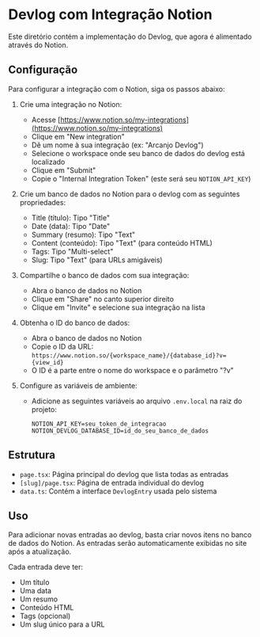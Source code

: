 # Devlog com Integração Notion

Este diretório contém a implementação do Devlog, que agora é alimentado através do Notion.

## Configuração

Para configurar a integração com o Notion, siga os passos abaixo:

1. Crie uma integração no Notion:
   - Acesse [https://www.notion.so/my-integrations](https://www.notion.so/my-integrations)
   - Clique em "New integration"
   - Dê um nome à sua integração (ex: "Arcanjo Devlog")
   - Selecione o workspace onde seu banco de dados do devlog está localizado
   - Clique em "Submit"
   - Copie o "Internal Integration Token" (este será seu `NOTION_API_KEY`)

2. Crie um banco de dados no Notion para o devlog com as seguintes propriedades:
   - Title (título): Tipo "Title"
   - Date (data): Tipo "Date"
   - Summary (resumo): Tipo "Text"
   - Content (conteúdo): Tipo "Text" (para conteúdo HTML)
   - Tags: Tipo "Multi-select"
   - Slug: Tipo "Text" (para URLs amigáveis)

3. Compartilhe o banco de dados com sua integração:
   - Abra o banco de dados no Notion
   - Clique em "Share" no canto superior direito
   - Clique em "Invite" e selecione sua integração na lista

4. Obtenha o ID do banco de dados:
   - Abra o banco de dados no Notion
   - Copie o ID da URL: `https://www.notion.so/{workspace_name}/{database_id}?v={view_id}`
   - O ID é a parte entre o nome do workspace e o parâmetro "?v"

5. Configure as variáveis de ambiente:
   - Adicione as seguintes variáveis ao arquivo `.env.local` na raiz do projeto:
     ```
     NOTION_API_KEY=seu_token_de_integracao
     NOTION_DEVLOG_DATABASE_ID=id_do_seu_banco_de_dados
     ```

## Estrutura

- `page.tsx`: Página principal do devlog que lista todas as entradas
- `[slug]/page.tsx`: Página de entrada individual do devlog
- `data.ts`: Contém a interface `DevlogEntry` usada pelo sistema

## Uso

Para adicionar novas entradas ao devlog, basta criar novos itens no banco de dados do Notion. As entradas serão automaticamente exibidas no site após a atualização.

Cada entrada deve ter:
- Um título
- Uma data
- Um resumo
- Conteúdo HTML
- Tags (opcional)
- Um slug único para a URL
